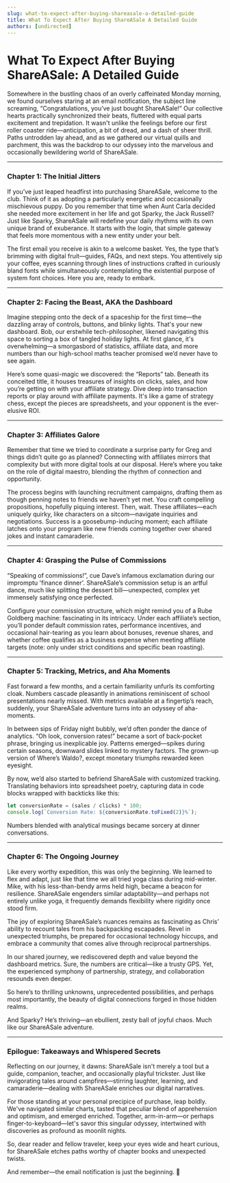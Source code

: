 ```yaml
---
slug: what-to-expect-after-buying-shareasale-a-detailed-guide
title: What To Expect After Buying ShareASale A Detailed Guide
authors: [undirected]
---
```



# What To Expect After Buying ShareASale: A Detailed Guide

Somewhere in the bustling chaos of an overly caffeinated Monday morning, we found ourselves staring at an email notification, the subject line screaming, “Congratulations, you’ve just bought ShareASale!” Our collective hearts practically synchronized their beats, fluttered with equal parts excitement and trepidation. It wasn't unlike the feelings before our first roller coaster ride—anticipation, a bit of dread, and a dash of sheer thrill. Paths untrodden lay ahead, and as we gathered our virtual quills and parchment, this was the backdrop to our odyssey into the marvelous and occasionally bewildering world of ShareASale.

---

### Chapter 1: The Initial Jitters

If you’ve just leaped headfirst into purchasing ShareASale, welcome to the club. Think of it as adopting a particularly energetic and occasionally mischievous puppy. Do you remember that time when Aunt Carla decided she needed more excitement in her life and got Sparky, the Jack Russell? Just like Sparky, ShareASale will redefine your daily rhythms with its own unique brand of exuberance. It starts with the login, that simple gateway that feels more momentous with a new entity under your belt.

The first email you receive is akin to a welcome basket. Yes, the type that’s brimming with digital fruit—guides, FAQs, and next steps. You attentively sip your coffee, eyes scanning through lines of instructions crafted in curiously bland fonts while simultaneously contemplating the existential purpose of system font choices. Here you are, ready to embark.

---

### Chapter 2: Facing the Beast, AKA the Dashboard

Imagine stepping onto the deck of a spaceship for the first time—the dazzling array of controls, buttons, and blinky lights. That's your new dashboard. Bob, our erstwhile tech-philosopher, likened navigating this space to sorting a box of tangled holiday lights. At first glance, it's overwhelming—a smorgasbord of statistics, affiliate data, and more numbers than our high-school maths teacher promised we’d never have to see again.

Here’s some quasi-magic we discovered: the “Reports” tab. Beneath its conceited title, it houses treasures of insights on clicks, sales, and how you’re getting on with your affiliate strategy. Dive deep into transaction reports or play around with affiliate payments. It's like a game of strategy chess, except the pieces are spreadsheets, and your opponent is the ever-elusive ROI.

---

### Chapter 3: Affiliates Galore

Remember that time we tried to coordinate a surprise party for Greg and things didn’t quite go as planned? Connecting with affiliates mirrors that complexity but with more digital tools at our disposal. Here’s where you take on the role of digital maestro, blending the rhythm of connection and opportunity.

The process begins with launching recruitment campaigns, drafting them as though penning notes to friends we haven’t yet met. You craft compelling propositions, hopefully piquing interest. Then, wait. These affiliates—each uniquely quirky, like characters on a sitcom—navigate inquiries and negotiations. Success is a goosebump-inducing moment; each affiliate latches onto your program like new friends coming together over shared jokes and instant camaraderie.

---

### Chapter 4: Grasping the Pulse of Commissions

“Speaking of commissions!”, cue Dave’s infamous exclamation during our impromptu 'finance dinner'. ShareASale’s commission setup is an artful dance, much like splitting the dessert bill—unexpected, complex yet immensely satisfying once perfected.

Configure your commission structure, which might remind you of a Rube Goldberg machine: fascinating in its intricacy. Under each affiliate’s section, you’ll ponder default commission rates, performance incentives, and occasional hair-tearing as you learn about bonuses, revenue shares, and whether coffee qualifies as a business expense when meeting affiliate targets (note: only under strict conditions and specific bean roasting).

---

### Chapter 5: Tracking, Metrics, and Aha Moments

Fast forward a few months, and a certain familiarity unfurls its comforting cloak. Numbers cascade pleasantly in animations reminiscent of school presentations nearly missed. With metrics available at a fingertip’s reach, suddenly, your ShareASale adventure turns into an odyssey of aha-moments.

In between sips of Friday night bubbly, we’d often ponder the dance of analytics. “Oh look, conversion rates!” became a sort of back-pocket phrase, bringing us inexplicable joy. Patterns emerged—spikes during certain seasons, downward slides linked to mystery factors. The grown-up version of Where’s Waldo?, except monetary triumphs rewarded keen eyesight.

By now, we’d also started to befriend ShareASale with customized tracking. Translating behaviors into spreadsheet poetry, capturing data in code blocks wrapped with backticks like this:

```javascript
let conversionRate = (sales / clicks) * 100;
console.log(`Conversion Rate: ${conversionRate.toFixed(2)}%`);
```

Numbers blended with analytical musings became sorcery at dinner conversations.

---

### Chapter 6: The Ongoing Journey

Like every worthy expedition, this was only the beginning. We learned to flex and adapt, just like that time we all tried yoga class during mid-winter. Mike, with his less-than-bendy arms held high, became a beacon for resilience. ShareASale engenders similar adaptability—and perhaps not entirely unlike yoga, it frequently demands flexibility where rigidity once stood firm.

The joy of exploring ShareASale’s nuances remains as fascinating as Chris’ ability to recount tales from his backpacking escapades. Revel in unexpected triumphs, be prepared for occasional technology hiccups, and embrace a community that comes alive through reciprocal partnerships.

In our shared journey, we rediscovered depth and value beyond the dashboard metrics. Sure, the numbers are critical—like a trusty GPS. Yet, the experienced symphony of partnership, strategy, and collaboration resounds even deeper.

So here’s to thrilling unknowns, unprecedented possibilities, and perhaps most importantly, the beauty of digital connections forged in those hidden realms.

And Sparky? He’s thriving—an ebullient, zesty ball of joyful chaos. Much like our ShareASale adventure.

---

### Epilogue: Takeaways and Whispered Secrets

Reflecting on our journey, it dawns: ShareASale isn't merely a tool but a guide, companion, teacher, and occasionally playful trickster. Just like invigorating tales around campfires—stirring laughter, learning, and camaraderie—dealing with ShareASale enriches our digital narratives.

For those standing at your personal precipice of purchase, leap boldly. We've navigated similar charts, tasted that peculiar blend of apprehension and optimism, and emerged enriched. Together, arm-in-arm—or perhaps finger-to-keyboard—let's savor this singular odyssey, intertwined with discoveries as profound as moonlit nights.

So, dear reader and fellow traveler, keep your eyes wide and heart curious, for ShareASale etches paths worthy of chapter books and unexpected twists.

And remember—the email notification is just the beginning. 🎢